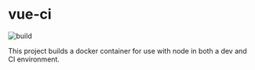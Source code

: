 # vue-ci
![build](https://github.com/jorianvo/vue-ci/workflows/Production%20build/badge.svg?branch=master)

This project builds a docker container for use with node in both a dev and CI environment.
